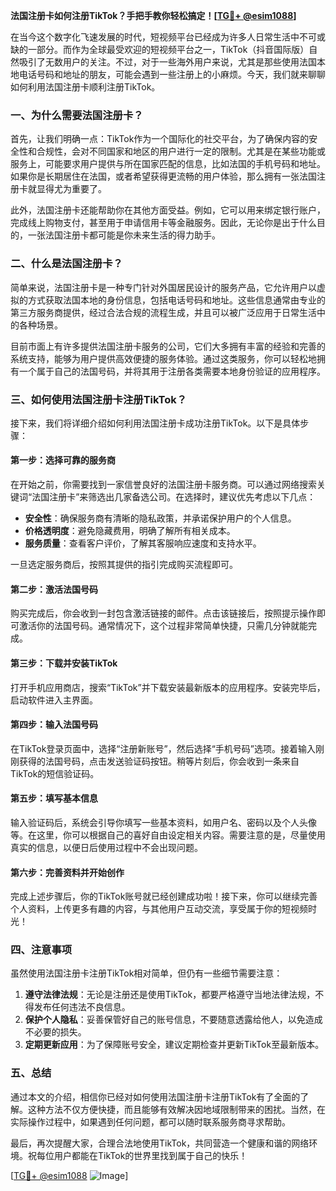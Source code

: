 **法国注册卡如何注册TikTok？手把手教你轻松搞定！[[TG💪+ @esim1088](https://t.me/s/esim1088)]**

在当今这个数字化飞速发展的时代，短视频平台已经成为许多人日常生活中不可或缺的一部分。而作为全球最受欢迎的短视频平台之一，TikTok（抖音国际版）自然吸引了无数用户的关注。不过，对于一些海外用户来说，尤其是那些使用法国本地电话号码和地址的朋友，可能会遇到一些注册上的小麻烦。今天，我们就来聊聊如何利用法国注册卡顺利注册TikTok。

### **一、为什么需要法国注册卡？**

首先，让我们明确一点：TikTok作为一个国际化的社交平台，为了确保内容的安全性和合规性，会对不同国家和地区的用户进行一定的限制。尤其是在某些功能或服务上，可能要求用户提供与所在国家匹配的信息，比如法国的手机号码和地址。如果你是长期居住在法国，或者希望获得更流畅的用户体验，那么拥有一张法国注册卡就显得尤为重要了。

此外，法国注册卡还能帮助你在其他方面受益。例如，它可以用来绑定银行账户，完成线上购物支付，甚至用于申请信用卡等金融服务。因此，无论你是出于什么目的，一张法国注册卡都可能是你未来生活的得力助手。

### **二、什么是法国注册卡？**

简单来说，法国注册卡是一种专门针对外国居民设计的服务产品，它允许用户以虚拟的方式获取法国本地的身份信息，包括电话号码和地址。这些信息通常由专业的第三方服务商提供，经过合法合规的流程生成，并且可以被广泛应用于日常生活中的各种场景。

目前市面上有许多提供法国注册卡服务的公司，它们大多拥有丰富的经验和完善的系统支持，能够为用户提供高效便捷的服务体验。通过这类服务，你可以轻松地拥有一个属于自己的法国号码，并将其用于注册各类需要本地身份验证的应用程序。

### **三、如何使用法国注册卡注册TikTok？**

接下来，我们将详细介绍如何利用法国注册卡成功注册TikTok。以下是具体步骤：

#### **第一步：选择可靠的服务商**
在开始之前，你需要找到一家信誉良好的法国注册卡服务商。可以通过网络搜索关键词“法国注册卡”来筛选出几家备选公司。在选择时，建议优先考虑以下几点：
- **安全性**：确保服务商有清晰的隐私政策，并承诺保护用户的个人信息。
- **价格透明度**：避免隐藏费用，明确了解所有相关成本。
- **服务质量**：查看客户评价，了解其客服响应速度和支持水平。

一旦选定服务商后，按照其提供的指引完成购买流程即可。

#### **第二步：激活法国号码**
购买完成后，你会收到一封包含激活链接的邮件。点击该链接后，按照提示操作即可激活你的法国号码。通常情况下，这个过程非常简单快捷，只需几分钟就能完成。

#### **第三步：下载并安装TikTok**
打开手机应用商店，搜索“TikTok”并下载安装最新版本的应用程序。安装完毕后，启动软件进入主界面。

#### **第四步：输入法国号码**
在TikTok登录页面中，选择“注册新账号”，然后选择“手机号码”选项。接着输入刚刚获得的法国号码，点击发送验证码按钮。稍等片刻后，你会收到一条来自TikTok的短信验证码。

#### **第五步：填写基本信息**
输入验证码后，系统会引导你填写一些基本资料，如用户名、密码以及个人头像等。在这里，你可以根据自己的喜好自由设定相关内容。需要注意的是，尽量使用真实的信息，以便日后使用过程中不会出现问题。

#### **第六步：完善资料并开始创作**
完成上述步骤后，你的TikTok账号就已经创建成功啦！接下来，你可以继续完善个人资料，上传更多有趣的内容，与其他用户互动交流，享受属于你的短视频时光！

### **四、注意事项**

虽然使用法国注册卡注册TikTok相对简单，但仍有一些细节需要注意：

1. **遵守法律法规**：无论是注册还是使用TikTok，都要严格遵守当地法律法规，不得发布任何违法不良信息。
2. **保护个人隐私**：妥善保管好自己的账号信息，不要随意透露给他人，以免造成不必要的损失。
3. **定期更新应用**：为了保障账号安全，建议定期检查并更新TikTok至最新版本。

### **五、总结**

通过本文的介绍，相信你已经对如何使用法国注册卡注册TikTok有了全面的了解。这种方法不仅方便快捷，而且能够有效解决因地域限制带来的困扰。当然，在实际操作过程中，如果遇到任何问题，都可以随时联系服务商寻求帮助。

最后，再次提醒大家，合理合法地使用TikTok，共同营造一个健康和谐的网络环境。祝每位用户都能在TikTok的世界里找到属于自己的快乐！

[[TG💪+ @esim1088](https://t.me/s/esim1088) ![Image](https://i.postimg.cc/4NQfJmqS/Snipaste-2025-05-13-00-14-12.png)]